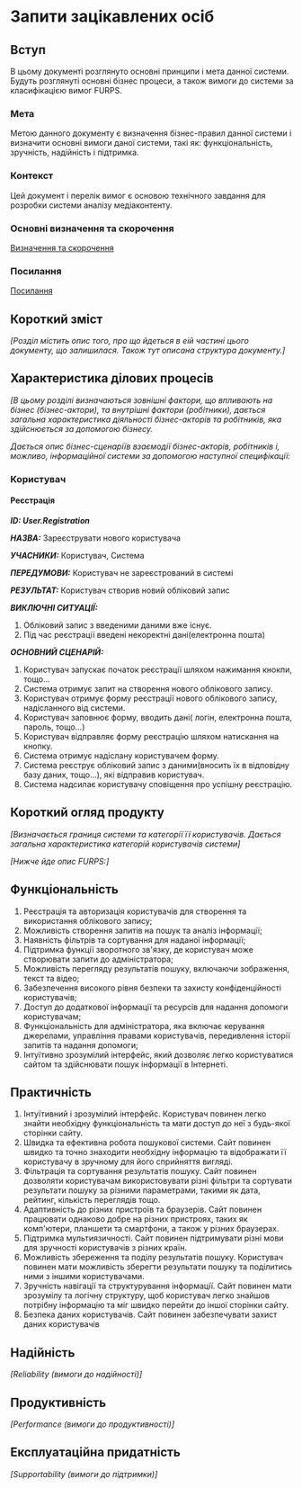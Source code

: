 # Запити зацікавлених осіб

## Вступ

В цьому документі розглянуто основні принципи і мета данної системи. Будуть розглянуті основні бізнес процеси, а також вимоги до системи за класифікацією вимог FURPS. 

### Мета

Метою данного документу є визначення бізнес-правил данної системи і визначити основні вимоги даної системи, такі як: функціональність, зручність, надійність і підтримка.

### Контекст

Цей документ і перелік вимог є основою технічного завдання для розробки системи аналізу медіаконтенту.


### Основні визначення та скорочення

[Визначення та скорочення](state-of-the-art.md#основні-визначення)


### Посилання

[Посилання](state-of-the-art.md#посилання)


## Короткий зміст

*[Розділ містить опис того, про що йдеться в еій частині цього документу, що залишилася. 
Також тут описана структура документу.]*

## Характеристика ділових процесів

*[В цьому розділі визначаються зовнішні фактори, що впливають на бізнес (бізнес-актори), 
та внутрішні фактори (робітники), дається загальна характеристика діяльності бізнес-акторів 
та робітників, яка здійснюється за допомогою бізнесу.*

*Дається опис бізнес-сценаріїв взаємодії бізнес-акторів, робітників і, можливо, інформаційної системи за допомогою наступної
специфікації:*

### Користувач

#### **Реєстрація**
   
***ID: User.Registration***
    
***НАЗВА:*** Зареєструвати нового користувача
    
***УЧАСНИКИ:*** Користувач, Система

***ПЕРЕДУМОВИ:*** Користувач не зареєстрований в системі

***РЕЗУЛЬТАТ:*** Користувач створив новий обліковий запис

***ВИКЛЮЧНІ СИТУАЦІЇ:***
1. Обліковий запис з введеними даними вже існує.
2. Під час реєстрації введені некоректні дані(електронна пошта)

***ОСНОВНИЙ СЦЕНАРІЙ:***
1. Користувач запускає початок реєстрації шляхом нажимання кнокпи, тощо...
2. Система отримує запит на створення нового облікового запису.
3. Користувач отримує форму реєстрації нового облікового запису, надісланного від системи.
4. Користувач заповнює форму, вводить дані( логін, електронна пошта, пароль, тощо...)
5. Користувач відправляє форму реєстрацію шляхом натискання на кнопку.
6. Система отримує надіслану користувачем форму.
7. Система реєструє обліковий запис з даними(вносить їх в відповідну базу даних, тощо...), які відправив користувач.
8. Система надсилає користувачу сповіщення про успішну реєстрацію.

## Короткий огляд продукту

*[Визначається границя системи та категорії її користувачів. Дається загальна характеристика категорій користувачів
системи]*

*[Нижче йде опис FURPS:]*


## Функціональність

1. Реєстрація та авторизація користувачів для створення та використання облікового запису;
2. Можливість створення запитів на пошук та аналіз інформації;
3. Наявність фільтрів та сортування для наданої інформації;
4. Підтримка функції зворотного зв'язку, де користувач може створювати запити до адміністратора;
5. Можливість перегляду результатів пошуку, включаючи зображення, текст та відео;
6. Забезпечення високого рівня безпеки та захисту конфіденційності користувачів;
7. Доступ до додаткової інформації та ресурсів для надання допомоги користувачам;
8. Функціональність для адміністратора, яка включає керування джерелами, управління правами користувачів, передивлення історії запитів та надання допомоги;
9. Інтуїтивно зрозумілий інтерфейс, який дозволяє легко користуватися сайтом та здійснювати пошук інформації в Інтернеті.

## Практичність

1. Інтуїтивний і зрозумілий інтерфейс. Користувач повинен легко знайти необхідну функціональність та мати доступ до неї з будь-якої сторінки сайту.
2. Швидка та ефективна робота пошукової системи. Сайт повинен швидко та точно знаходити необхідну інформацію та відображати її користувачу в зручному для його сприйняття вигляді.
3. Фільтрація та сортування результатів пошуку. Сайт повинен дозволяти користувачам використовувати різні фільтри та сортувати результати пошуку за різними параметрами, такими як дата, рейтинг, кількість переглядів тощо.
4. Адаптивність до різних пристроїв та браузерів. Сайт повинен працювати однаково добре на різних пристроях, таких як комп'ютери, планшети та смартфони, а також у різних браузерах.
5. Підтримка мультиязичності. Сайт повинен підтримувати різні мови для зручності користувачів з різних країн.
6. Можливість збереження та поділу результатів пошуку. Користувач повинен мати можливість зберегти результати пошуку та поділитись ними з іншими користувачами.
7. Зручність навігації та структурування інформації. Сайт повинен мати зрозумілу та логічну структуру, щоб користувач легко знайшов потрібну інформацію та міг швидко перейти до іншої сторінки сайту.
8. Безпека даних користувачів. Сайт повинен забезпечувати захист даних користувачів
## Надійність

*[Reliability (вимоги до надійності)]*

## Продуктивність

*[Performance (вимоги до продуктивності)]*

## Експлуатаційна придатність

*[Supportability (вимоги до підтримки)]*
